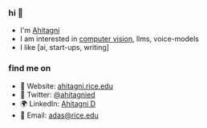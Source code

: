 ### hi 👋

- I'm [Ahitagni](https://ahitagni.rice.edu/)
- I am interested in [computer vision](https://computationalimaging.rice.edu/), llms, voice-models
- I like [ai, start-ups, writing]
  
### find me on

- 🔗 Website: [ahitagni.rice.edu](https://ahitagni.rice.edu/)
- 🐤 Twitter: [@ahitagnied](https://x.com/ahitagnied)
- 🌍 LinkedIn: [Ahitagni D](https://www.linkedin.com/in/ahitagnid/)
- 📩 Email: [adas@rice.edu](mailto:ad158@rice.edu)
